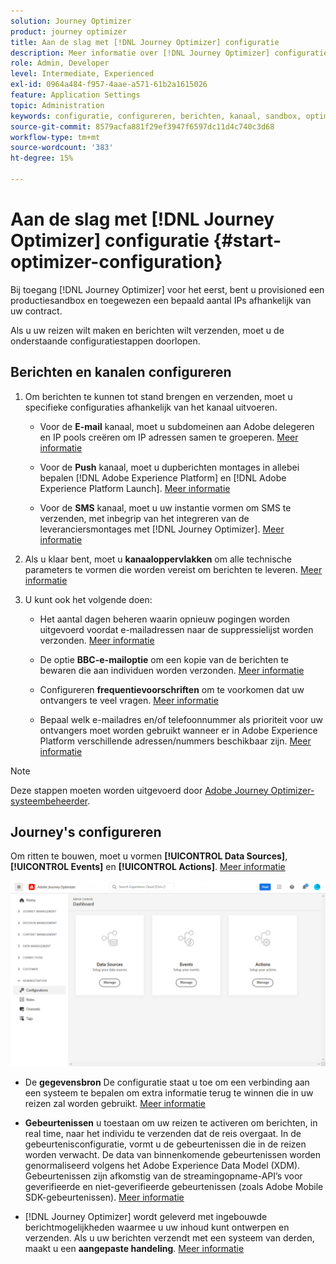 ```yaml
---
solution: Journey Optimizer
product: journey optimizer
title: Aan de slag met [!DNL Journey Optimizer] configuratie
description: Meer informatie over [!DNL Journey Optimizer] configuratie
role: Admin, Developer
level: Intermediate, Experienced
exl-id: 0964a484-f957-4aae-a571-61b2a1615026
feature: Application Settings
topic: Administration
keywords: configuratie, configureren, berichten, kanaal, sandbox, optimaliseren
source-git-commit: 8579acfa881f29ef3947f6597dc11d4c740c3d68
workflow-type: tm+mt
source-wordcount: '383'
ht-degree: 15%

---
```



# Aan de slag met [!DNL Journey Optimizer] configuratie {#start-optimizer-configuration}

Bij toegang [!DNL Journey Optimizer] voor het eerst, bent u provisioned een productiesandbox en toegewezen een bepaald aantal IPs afhankelijk van uw contract.

Als u uw reizen wilt maken en berichten wilt verzenden, moet u de onderstaande configuratiestappen doorlopen.

## Berichten en kanalen configureren

1. Om berichten te kunnen tot stand brengen en verzenden, moet u specifieke configuraties afhankelijk van het kanaal uitvoeren.

   * Voor de **E-mail** kanaal, moet u subdomeinen aan Adobe delegeren en IP pools creëren om IP adressen samen te groeperen. [Meer informatie](../email/get-started-email-config.md)

   * Voor de **Push** kanaal, moet u dupberichten montages in allebei bepalen [!DNL Adobe Experience Platform] en [!DNL Adobe Experience Platform Launch]. [Meer informatie](../push/push-configuration.md)

   * Voor de **SMS** kanaal, moet u uw instantie vormen om SMS te verzenden, met inbegrip van het integreren van de leveranciersmontages met [!DNL Journey Optimizer]. [Meer informatie](../sms/sms-configuration.md)

1. Als u klaar bent, moet u **kanaaloppervlakken** om alle technische parameters te vormen die worden vereist om berichten te leveren. [Meer informatie](channel-surfaces.md)

1. U kunt ook het volgende doen:

   * Het aantal dagen beheren waarin opnieuw pogingen worden uitgevoerd voordat e-mailadressen naar de suppressielijst worden verzonden. [Meer informatie](manage-suppression-list.md)

   * De optie **BBC-e-mailoptie** om een kopie van de berichten te bewaren die aan individuen worden verzonden. [Meer informatie](archiving-support.md#enable-bcc)

   * Configureren **frequentievoorschriften** om te voorkomen dat uw ontvangers te veel vragen. [Meer informatie](frequency-rules.md)

   * Bepaal welk e-mailadres en/of telefoonnummer als prioriteit voor uw ontvangers moet worden gebruikt wanneer er in Adobe Experience Platform verschillende adressen/nummers beschikbaar zijn. [Meer informatie](primary-email-addresses.md)

<!--* Understand the push notification flow. [Learn more](../push/push-gs.md)-->

>[!NOTE]
>
>Deze stappen moeten worden uitgevoerd door [Adobe Journey Optimizer-systeembeheerder](../start/path/administrator.md).

## Journey&#39;s configureren

Om ritten te bouwen, moet u vormen **[!UICONTROL Data Sources]**, **[!UICONTROL Events]** en **[!UICONTROL Actions]**. [Meer informatie](about-data-sources-events-actions.md)

![](assets/admin-menu.png)

* De **gegevensbron** De configuratie staat u toe om een verbinding aan een systeem te bepalen om extra informatie terug te winnen die in uw reizen zal worden gebruikt. [Meer informatie](../datasource/about-data-sources.md)

* **Gebeurtenissen** u toestaan om uw reizen te activeren om berichten, in real time, naar het individu te verzenden dat de reis overgaat. In de gebeurtenisconfiguratie, vormt u de gebeurtenissen die in de reizen worden verwacht. De data van binnenkomende gebeurtenissen worden genormaliseerd volgens het Adobe Experience Data Model (XDM). Gebeurtenissen zijn afkomstig van de streamingopname-API’s voor geverifieerde en niet-geverifieerde gebeurtenissen (zoals Adobe Mobile SDK-gebeurtenissen). [Meer informatie](../event/about-events.md)

* [!DNL Journey Optimizer] wordt geleverd met ingebouwde berichtmogelijkheden waarmee u uw inhoud kunt ontwerpen en verzenden. Als u uw berichten verzendt met een systeem van derden, maakt u een **aangepaste handeling**. [Meer informatie](../action/action.md)